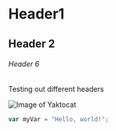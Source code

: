 # Header1
## Header 2
###### Header 6
Testing out different headers

![Image of Yaktocat](https://octodex.github.com/images/yaktocat.png)


``` javascript
var myVar = "Hello, world!";
```
